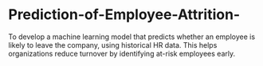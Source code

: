 # Prediction-of-Employee-Attrition-
To develop a machine learning model that predicts whether an employee is likely to leave the company, using historical HR data. This helps organizations reduce turnover by identifying at-risk employees early.
